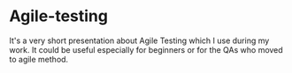 # Agile-testing
It's a very short presentation about Agile Testing which I use during my work.
It could be useful especially for beginners or for the QAs who moved to agile method.
